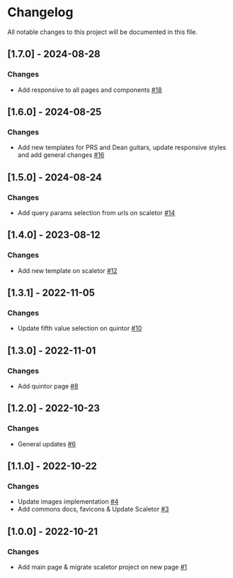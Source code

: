 # Changelog
All notable changes to this project will be documented in this file.

## [1.7.0] - 2024-08-28
### Changes
- Add responsive to all pages and components [#18](https://github.com/fdrandolfi/composition-tools-frontend/pull/18)

## [1.6.0] - 2024-08-25
### Changes
- Add new templates for PRS and Dean guitars, update responsive styles and add general changes [#16](https://github.com/fdrandolfi/composition-tools-frontend/pull/16)

## [1.5.0] - 2024-08-24
### Changes
- Add query params selection from urls on scaletor [#14](https://github.com/fdrandolfi/composition-tools-frontend/pull/14)

## [1.4.0] - 2023-08-12
### Changes
- Add new template on scaletor [#12](https://github.com/fdrandolfi/composition-tools-frontend/pull/12)

## [1.3.1] - 2022-11-05
### Changes
- Update fifth value selection on quintor [#10](https://github.com/fdrandolfi/composition-tools-frontend/pull/10)

## [1.3.0] - 2022-11-01
### Changes
- Add quintor page [#8](https://github.com/fdrandolfi/composition-tools-frontend/pull/8)

## [1.2.0] - 2022-10-23
### Changes
- General updates [#6](https://github.com/fdrandolfi/composition-tools-frontend/pull/6)

## [1.1.0] - 2022-10-22
### Changes
- Update images implementation [#4](https://github.com/fdrandolfi/composition-tools-frontend/pull/4)
- Add commons docs, favicons & Update Scaletor [#3](https://github.com/fdrandolfi/composition-tools-frontend/pull/3)

## [1.0.0] - 2022-10-21
### Changes
- Add main page & migrate scaletor project on new page [#1](https://github.com/fdrandolfi/composition-tools-frontend/pull/1)

